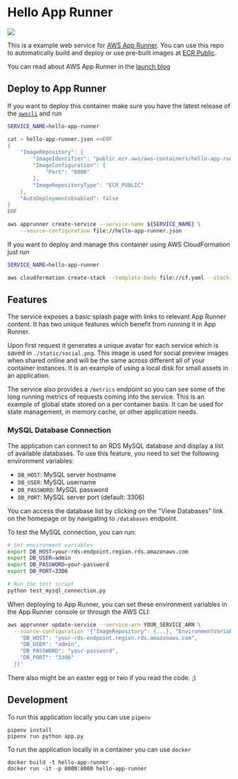 # Hello App Runner

![](/static/banner_sample.png)

This is a example web service for [AWS App Runner](https://aws.amazon.com/apprunner/).
You can use this repo to automatically build and deploy or use pre-built images at [ECR Public](https://gallery.ecr.aws/aws-containers/hello-app-runner).

You can read about AWS App Runner in the [launch blog](https://aws.amazon.com/blogs/containers/introducing-aws-app-runner/)

## Deploy to App Runner

If you want to deploy this container make sure you have the latest release of the [`awscli`](https://github.com/aws/aws-cli) and run

```bash
SERVICE_NAME=hello-app-runner

cat > hello-app-runner.json <<EOF
{
    "ImageRepository": {
        "ImageIdentifier": "public.ecr.aws/aws-containers/hello-app-runner:latest",
        "ImageConfiguration": {
            "Port": "8000"
        },
        "ImageRepositoryType": "ECR_PUBLIC"
    },
    "AutoDeploymentsEnabled": false
}
EOF

aws apprunner create-service --service-name ${SERVICE_NAME} \
    --source-configuration file://hello-app-runner.json
```

If you want to deploy and manage this container using AWS CloudFormation just run

```bash
SERVICE_NAME=hello-app-runner

aws cloudformation create-stack --template-body file://cf.yaml --stack-name ${SERVICE_NAME} --parameters "ParameterKey=ServiceName,ParameterValue=${SERVICE_NAME}"
```

## Features

The service exposes a basic splash page with links to relevant App Runner content.
It has two unique features which benefit from running it in App Runner.

Upon first request it generates a unique avatar for each service which is saved in `./static/social.png`.
This image is used for social preview images when shared online and will be the same across different all of your container instances.
It is an example of using a local disk for small assets in an application.

The service also provides a `/metrics` endpoint so you can see some of the long running metrics of requests coming into the service.
This is an example of global state stored on a per container basis.
It can be used for state management, in memory cache, or other application needs.

### MySQL Database Connection

The application can connect to an RDS MySQL database and display a list of available databases.
To use this feature, you need to set the following environment variables:

- `DB_HOST`: MySQL server hostname
- `DB_USER`: MySQL username
- `DB_PASSWORD`: MySQL password
- `DB_PORT`: MySQL server port (default: 3306)

You can access the database list by clicking on the "View Databases" link on the homepage or by navigating to `/databases` endpoint.

To test the MySQL connection, you can run:

```bash
# Set environment variables
export DB_HOST=your-rds-endpoint.region.rds.amazonaws.com
export DB_USER=admin
export DB_PASSWORD=your-password
export DB_PORT=3306

# Run the test script
python test_mysql_connection.py
```

When deploying to App Runner, you can set these environment variables in the App Runner console or through the AWS CLI:

```bash
aws apprunner update-service --service-arn YOUR_SERVICE_ARN \
  --source-configuration '{"ImageRepository": {...}, "EnvironmentVariables": {
    "DB_HOST": "your-rds-endpoint.region.rds.amazonaws.com",
    "DB_USER": "admin",
    "DB_PASSWORD": "your-password",
    "DB_PORT": "3306"
  }}'
```

There also might be an easter egg or two if you read the code. ;)

## Development

To run this application locally you can use `pipenv`

```
pipenv install
pipenv run python app.py
```

To run the application locally in a container you can use `docker`

```
docker build -t hello-app-runner .
docker run -it -p 8000:8000 hello-app-runner
```
